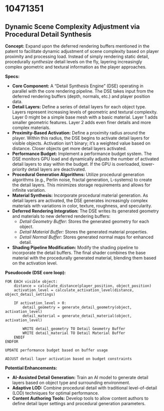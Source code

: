 # 10471351

## Dynamic Scene Complexity Adjustment via Procedural Detail Synthesis

**Concept:** Expand upon the deferred rendering buffers mentioned in the patent to facilitate dynamic adjustment of scene complexity based on player proximity and processing load. Instead of simply rendering static detail, procedurally *synthesize* detail levels on the fly, layering increasingly complex geometric and textural information as the player approaches.

**Specs:**

*   **Core Component:** A “Detail Synthesis Engine” (DSE) operating in parallel with the core rendering pipeline. The DSE takes input from the deferred rendering buffers (depth, normals, etc.) and player position data.
*   **Detail Layers:** Define a series of detail layers for each object type. Layers represent increasing levels of geometric and textural complexity. Layer 0 might be a simple base mesh with a basic material. Layer 1 adds smaller geometric features. Layer 2 adds even finer details and more complex materials.
*   **Proximity-Based Activation:** Define a proximity radius around the player. Within this radius, the DSE begins to activate detail layers for visible objects. Activation isn’t binary; it’s a weighted value based on distance. Closer objects get more detail layers activated.
*   **Performance Budget:** Implement a performance budget system. The DSE monitors GPU load and dynamically adjusts the number of activated detail layers to stay within the budget. If the GPU is overloaded, lower-priority detail layers are deactivated.
*   **Procedural Generation Algorithms:** Utilize procedural generation algorithms (e.g., Perlin noise, fractal generation, L-systems) to create the detail layers. This minimizes storage requirements and allows for infinite variation.
*   **Material Synthesis:** Incorporate procedural material generation. As detail layers are activated, the DSE generates increasingly complex materials with variations in color, texture, roughness, and specularity.
*   **Deferred Rendering Integration:** The DSE writes its generated geometry and materials to new deferred rendering buffers:
    *   *Detail Geometry Buffer:* Stores the generated geometry for each object.
    *   *Detail Material Buffer:* Stores the generated material properties.
    *   *Detail Normal Buffer:* Stores generated normal maps for enhanced detail.
*   **Shading Pipeline Modification:** Modify the shading pipeline to incorporate the detail buffers. The final shader combines the base material with the procedurally generated material, blending them based on the activation level.

**Pseudocode (DSE core loop):**

```
FOR EACH visible object:
    distance = calculate_distance(player_position, object_position)
    activation_level = calculate_activation_level(distance, object_detail_settings)

    IF activation_level > 0:
        detail_geometry = generate_detail_geometry(object, activation_level)
        detail_material = generate_detail_material(object, activation_level)

        WRITE detail_geometry TO Detail Geometry Buffer
        WRITE detail_material TO Detail Material Buffer
    ENDIF
ENDFOR

UPDATE performance budget based on buffer usage

ADJUST detail layer activation based on budget constraints
```

**Potential Enhancements:**

*   **AI-Assisted Detail Generation:** Train an AI model to generate detail layers based on object type and surrounding environment.
*   **Adaptive LOD:** Combine procedural detail with traditional level-of-detail (LOD) techniques for optimal performance.
*   **Content Authoring Tools:** Develop tools to allow content authors to define detail layer settings and procedural generation parameters.